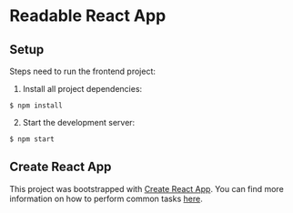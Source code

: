 # Readable React App

## Setup

Steps need to run the frontend project:

1. Install all project dependencies:
```
$ npm install
```
2. Start the development server:
```
$ npm start
```

## Create React App

This project was bootstrapped with [Create React App](https://github.com/facebookincubator/create-react-app). You can find more information on how to perform common tasks [here](https://github.com/facebookincubator/create-react-app/blob/master/packages/react-scripts/template/README.md).

